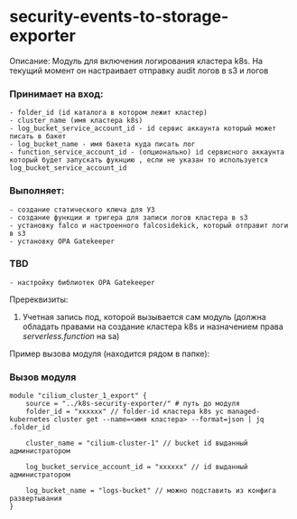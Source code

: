 # security-events-to-storage-exporter
Описание: Модуль для включения логирования кластера k8s. На текущий момент он настраивает отправку audit логов в s3 и логов 


### Принимает на вход: 
	- folder_id (id каталога в котором лежит кластер)
	- cluster_name (имя кластера k8s)
	- log_bucket_service_account_id - id сервис аккаунта который может писать в бакет 
	- log_bucket_name - имя бакета куда писать лог
	- function_service_account_id - (опционально) id сервисного аккаунта который будет запускать фукнцию , если не указан то используется log_bucket_service_account_id
  
### Выполняет: 
	- создание статического ключа для УЗ
	- создание функции и тригера для записи логов кластера в s3
	- установку falco и настроенного falcosidekick, который отправит логи в s3
	- установку OPA Gatekeeper

### TBD

	- настройку библиотек OPA Gatekeeper 

Пререквизиты:
1) Учетная запись под, которой вызывается сам модуль (должна обладать правами на создание кластера k8s и назначением права *serverless.function* на sa)

Пример вызова модуля (находится рядом в папке):

### Вызов модуля
```
module "cilium_cluster_1_export" {
    source = "../k8s-security-exporter/" # путь до модуля
    folder_id = "xxxxxx" // folder-id кластера k8s yc managed-kubernetes cluster get --name=<имя кластера> --format=json | jq  .folder_id

    cluster_name = "cilium-cluster-1" // bucket id выданный администратором

    log_bucket_service_account_id = "xxxxxx" // id выданный администратором
    
    log_bucket_name = "logs-bucket" // можно подставить из конфига развертывания
}

```

